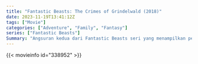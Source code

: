 ```yaml
---
title: "Fantastic Beasts: The Crimes of Grindelwald (2018)"
date: 2023-11-19T13:41:12Z
tags: ["Movie"]
categories: ["Adventure", "Family", "Fantasy"]
series: ["Fantastic Beasts"]
Summary: "Angsuran kedua dari Fantastic Beasts seri yang menampilkan petualangan Magizoologist Newt Scamander."
---
```


<mux-player stream-type="on-demand"
src="https://kp3d-my.sharepoint.com/personal/ryoo_kp3d_onmicrosoft_com/_layouts/15/download.aspx?share=ERkEKUFbl1tClsmsyNp8vGwBVvCV9jEm0a3ExzvkcnFwWQ" prefer-playback="mse" controls>

</mux-player>


{{< movieinfo id="338952" >}}

<script src="https://cdn.jsdelivr.net/npm/@mux/mux-player"></script>

 <script type="application/ld+json ">
{
"@context": "https://schema.org/",
"@type": "VideoObject",
"name": "Fantastic Beasts: The Crimes of Grindelwald (2018)",
"contentUrl": "https://stream.mux.com/hNDEbvMAWawMM17bYbPllnZnLugk7Yy6GYgR6kUGWk4.m3u8",
"thumbnailUrl": "https://www.themoviedb.org/t/p/original/dnPb5aegwo7O5EYIVjlRAaXtLPf.jpg?width=314&fit_mode=preserve&time=25",
"uploadDate": "2023-11-19T13:41:12Z",
}

</script>
